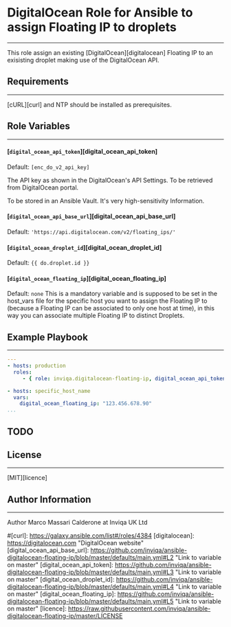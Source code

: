 # DigitalOcean Role for Ansible to assign Floating IP to droplets
------------
This role assign an existing [DigitalOcean][digitalocean] Floating IP to an exisisting droplet making use of the DigitalOcean API.

## Requirements
------------
[cURL][curl] and NTP should be installed as prerequisites.

## Role Variables
------------
#### [`digital_ocean_api_token`][digital_ocean_api_token]
Default: `[enc_do_v2_api_key]`

The API key as shown in the DigitalOcean's API Settings.
To be retrieved from DigitalOcean portal.

To be stored in an Ansible Vault. It's very high-sensitivity Information.

#### [`digital_ocean_api_base_url`][digital_ocean_api_base_url]
Default: `'https://api.digitalocean.com/v2/floating_ips/'`

#### [`digital_ocean_droplet_id`][digital_ocean_droplet_id]
Default: `{{ do.droplet.id }}`

#### [`digital_ocean_floating_ip`][digital_ocean_floating_ip]
Default: `none`
This is a mandatory variable and is supposed to be set in the host_vars file for the specific host you want to assign the Floating IP to (because a Floating IP can be associated to only one host at time), in this way you can associate multiple Floating IP to distinct Droplets.
## Example Playbook
----------------

```YAML
---
- hosts: production
  roles:
     - { role: inviqa.digitalocean-floating-ip, digital_ocean_api_token: 'abcdef012234343' }

- hosts: specific_host_name
  vars:
    digital_ocean_floating_ip: "123.456.678.90"
...
```
## TODO

## License
-------

[MIT][licence]

## Author Information
------------------
Author Marco Massari Calderone at Inviqa UK Ltd

[github]: https://github.com/inviqa/ansible-digitalocean-floating-ip "Github location of this role"
#[curl]: https://galaxy.ansible.com/list#/roles/4384
[digitalocean]: https://digitalocean.com "DigitalOcean website"
[digital_ocean_api_base_url]: https://github.com/inviqa/ansible-digitalocean-floating-ip/blob/master/defaults/main.yml#L2 "Link to variable on master"
[digital_ocean_api_token]: https://github.com/inviqa/ansible-digitalocean-floating-ip/blob/master/defaults/main.yml#L3 "Link to variable on master"
[digital_ocean_droplet_id]: https://github.com/inviqa/ansible-digitalocean-floating-ip/blob/master/defaults/main.yml#L4 "Link to variable on master"
[digital_ocean_floating_ip]: https://github.com/inviqa/ansible-digitalocean-floating-ip/blob/master/defaults/main.yml#L5 "Link to variable on master"
[licence]: https://raw.githubusercontent.com/inviqa/ansible-digitalocean-floating-ip/master/LICENSE
